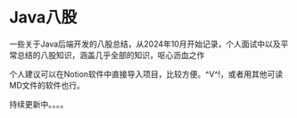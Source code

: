 # Java八股
一些关于Java后端开发的八股总结，从2024年10月开始记录，个人面试中以及平常总结的八股知识，涵盖几乎全部的知识，呕心沥血之作

个人建议可以在Notion软件中直接导入项目，比较方便。^V^!，或者用其他可读MD文件的软件也行。

持续更新中。。。。

